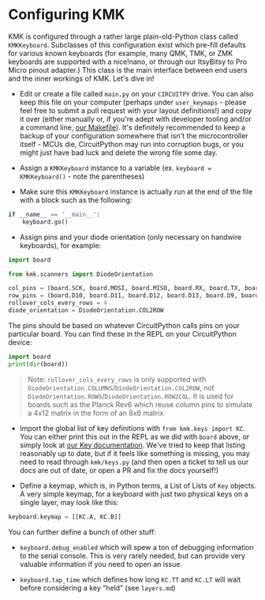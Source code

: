 # Configuring KMK

KMK is configured through a rather large plain-old-Python class called
`KMKKeyboard`. Subclasses of this configuration exist which pre-fill defaults
for various known keyboards (for example, many QMK, TMK, or ZMK keyboards 
are supported with a nice!nano, or through our ItsyBitsy to Pro Micro pinout adapter.) 
This class is the main interface between end users and the inner workings of KMK. 
Let's dive in!

- Edit or create a file called `main.py` on your `CIRCUITPY` drive. You can also
  keep this file on your computer (perhaps under `user_keymaps` - please feel
  free to submit a pull request with your layout definitions!) and copy it over
  (either manually or, if you're adept with developer tooling and/or a command
  line, [our
  Makefile](https://github.com/KMKfw/kmk_firmware/blob/master/docs/flashing.md)).
  It's definitely recommended to keep a backup of your configuration somewhere
  that isn't the microcontroller itself - MCUs die, CircuitPython may run into
  corruption bugs, or you might just have bad luck and delete the wrong file
  some day.

- Assign a `KMKKeyboard` instance to a variable (ex. `keyboard = KMKKeyboard()` - note
  the parentheses)

- Make sure this `KMKKeyboard` instance is actually run at the end of the file with
  a block such as the following:

```python
if __name__ == '__main__':
    keyboard.go()
```

- Assign pins and your diode orientation (only necessary on handwire keyboards),
  for example:

```python
import board

from kmk.scanners import DiodeOrientation

col_pins = (board.SCK, board.MOSI, board.MISO, board.RX, board.TX, board.D4)
row_pins = (board.D10, board.D11, board.D12, board.D13, board.D9, board.D6, board.D5, board.SCL)
rollover_cols_every_rows = 4
diode_orientation = DiodeOrientation.COL2ROW
```

The pins should be based on whatever CircuitPython calls pins on your particular
board. You can find these in the REPL on your CircuitPython device:

```python
import board
print(dir(board))
```

> Note: `rollover_cols_every_rows` is only supported with
> `DiodeOrientation.COLUMNS`/`DiodeOrientation.COL2ROW`, not `DiodeOrientation.ROWS`/`DiodeOrientation.ROW2COL`. It is used for boards
> such as the Planck Rev6 which reuse column pins to simulate a 4x12 matrix in
> the form of an 8x6 matrix

- Import the global list of key definitions with `from kmk.keys import KC`. You
  can either print this out in the REPL as we did with `board` above, or simply
  look at [our Key
  documentation](https://github.com/KMKfw/kmk_firmware/blob/master/docs/keycodes.md).
  We've tried to keep that listing reasonably up to date, but if it feels like
  something is missing, you may need to read through `kmk/keys.py` (and then
  open a ticket to tell us our docs are out of date, or open a PR and fix the
  docs yourself!)

- Define a keymap, which is, in Python terms, a List of Lists of `Key` objects.
  A very simple keymap, for a keyboard with just two physical keys on a single
  layer, may look like this:

```python
keyboard.keymap = [[KC.A, KC.B]]
```

You can further define a bunch of other stuff:

- `keyboard.debug_enabled` which will spew a ton of debugging information to the serial
  console. This is very rarely needed, but can provide very valuable information
  if you need to open an issue.

- `keyboard.tap_time` which defines how long `KC.TT` and `KC.LT` will wait before
  considering a key "held" (see `layers.md`)

